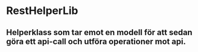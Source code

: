 # RestHelperLib

## Helperklass som tar emot en modell för att sedan göra ett api-call och utföra operationer mot api.
